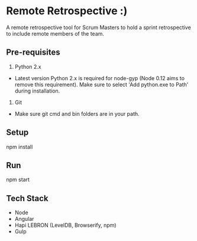 # Remote Retrospective :) 

A remote retrospective tool for Scrum Masters to hold a sprint retrospective to include remote members of the team. 

## Pre-requisites
1. Python 2.x
  * Latest version Python 2.x is required for node-gyp (Node 0.12 aims to remove this requirement). Make sure to select 'Add python.exe to Path' during installation.
1. Git
  * Make sure git cmd and bin folders are in your path.


## Setup
npm install


## Run
npm start

## Tech Stack
* Node
* Angular
* Hapi LEBRON (LevelDB, Browserify, npm)
* Gulp

